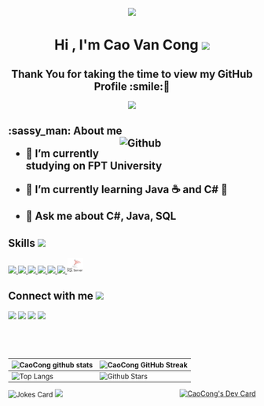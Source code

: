 <p align="center">
    <img width="200" src="https://github.com/caocong2KB6/caocong2KB6/blob/main/avt-01-01-01.png">
</p>
<h1 align="center">Hi , I'm Cao Van Cong <img src="https://media.giphy.com/media/hvRJCLFzcasrR4ia7z/giphy.gif" width="33"></h1>
<p align='center'>
</p>

<div size='20px' align="center"> <h2>Thank You for taking the time to view my GitHub Profile :smile:💖</h2> 
</div>
<div align="center">
    <img src = "https://media0.giphy.com/media/KDDpcKigbfFpnejZs6/giphy.gif?cid=ecf05e47oy6f4zjs8g1qoiystc56cu7r9tb8a1fe76e05oty&rid=giphy.gif" width=200px>  
</div>

<h2> :sassy_man:  About me

<img width="55%" align="right" alt="Github" src="https://raw.githubusercontent.com/onimur/.github/master/.resources/git-header.svg" />

- 🔭 I’m currently studying on  FPT University
  
- 🌱 I’m currently learning Java ☕ and C# 🦈
  
- 💬 Ask me about C#, Java, SQL
  
<h2> Skills <img src = "https://media2.giphy.com/media/QssGEmpkyEOhBCb7e1/giphy.gif?cid=ecf05e47a0n3gi1bfqntqmob8g9aid1oyj2wr3ds3mg700bl&rid=giphy.gif" width = 32px> </h2>
<a href=> <img width ='32px' src ='https://icon-library.com/images/icon-java/icon-java-6.jpg'> </a>
<a href=> <img width ='32px' src ='https://raw.githubusercontent.com/rahulbanerjee26/githubAboutMeGenerator/main/icons/javascript.svg'> </a>
<a href=> <img width ='32px' src ='https://raw.githubusercontent.com/rahulbanerjee26/githubAboutMeGenerator/main/icons/c.svg'> </a>
<a href=> <img width ='32px' src ='https://raw.githubusercontent.com/rahulbanerjee26/githubAboutMeGenerator/main/icons/css.svg'> </a>
<a href=> <img width ='32px' src ='https://raw.githubusercontent.com/rahulbanerjee26/githubAboutMeGenerator/main/icons/html.svg'> </a>
<a href=> <img width ='32px' src ='https://raw.githubusercontent.com/rahulbanerjee26/githubAboutMeGenerator/main/icons/csharp.svg'> </a>
<a href=> <img width ='32px' src ='https://github.com/caocong2KB6/caocong2KB6/blob/main/sql-server.png'> </a>


<h2> Connect with me <img src='https://raw.githubusercontent.com/ShahriarShafin/ShahriarShafin/main/Assets/handshake.gif' width="100px"> </h2>

<a href = 'https://www.facebook.com/cong.cao.jvun12h'> <img width = '32px' align= 'center' src="https://cdn-icons-png.flaticon.com/512/5968/5968764.png"/></a> 
<a href = 'https://twitter.com/caocong2KB6'> <img width = '32px' align= 'center' src="https://raw.githubusercontent.com/rahulbanerjee26/githubAboutMeGenerator/main/icons/twitter.svg"/></a> 
<a href = 'https://github.com/caocong2KB6'> <img width = '32px' align= 'center' src="https://raw.githubusercontent.com/rahulbanerjee26/githubAboutMeGenerator/main/icons/github.svg"/></a>
<a href = 'https://www.youtube.com/channel/UC37m2JETWFj9a1Mw6l5fUWA'> <img width = '32px' align= 'center' 
src="https://cdn-icons-png.flaticon.com/512/187/187209.png"/></a>

  
<br>
<br>
<br>
  
  
![CaoCong github stats](https://github-readme-stats.vercel.app/api?username=caocong2KB6&show_icons=true&theme=tokyonight) | ![CaoCong GitHub Streak](https://github-readme-streak-stats.herokuapp.com/?user=caocong2KB6&theme=tokyonight) |
| --- | --- |
| ![Top Langs](https://github-readme-stats.vercel.app/api/top-langs/?username=caocong2KB6&theme=tokyonight) | ![Github Stars](https://github-readme-stats.vercel.app/api?username=caocong2KB6&show_icons=true&locale=en&count_private=true&hide_rank=true&custom_title=My%20GitHub%20Stats&disable_animations=true&theme=tokyonight) |
<a style="float:right" href="https://app.daily.dev/caocong2KB6"><img src="https://api.daily.dev/devcards/61fa7c9675214b90a8e112c7c88ee20f.png?r=0bz" width="400" alt="CaoCong's Dev Card"/></a>

![Jokes Card](https://readme-jokes.vercel.app/api?theme=tokyonight)
![](https://github.com/caocong2KB6/caocong2KB6/blob/master/giphy.gif)


<br>
